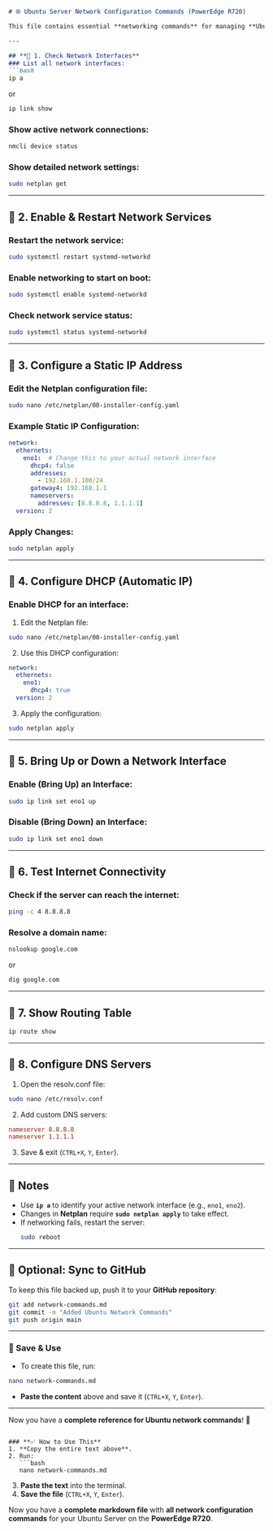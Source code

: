 

```markdown
# 🌐 Ubuntu Server Network Configuration Commands (PowerEdge R720)

This file contains essential **networking commands** for managing **Ubuntu Server** on a **Dell PowerEdge R720**.

---

## **🔹 1. Check Network Interfaces**
### List all network interfaces:
```bash
ip a
```
or
```bash
ip link show
```

### Show active network connections:
```bash
nmcli device status
```

### Show detailed network settings:
```bash
sudo netplan get
```

---

## **🔹 2. Enable & Restart Network Services**
### Restart the network service:
```bash
sudo systemctl restart systemd-networkd
```

### Enable networking to start on boot:
```bash
sudo systemctl enable systemd-networkd
```

### Check network service status:
```bash
sudo systemctl status systemd-networkd
```

---

## **🔹 3. Configure a Static IP Address**
### Edit the Netplan configuration file:
```bash
sudo nano /etc/netplan/00-installer-config.yaml
```
### Example Static IP Configuration:
```yaml
network:
  ethernets:
    eno1:  # Change this to your actual network interface
      dhcp4: false
      addresses:
        - 192.168.1.100/24
      gateway4: 192.168.1.1
      nameservers:
        addresses: [8.8.8.8, 1.1.1.1]
  version: 2
```
### Apply Changes:
```bash
sudo netplan apply
```

---

## **🔹 4. Configure DHCP (Automatic IP)**
### Enable DHCP for an interface:
1. Edit the Netplan file:
```bash
sudo nano /etc/netplan/00-installer-config.yaml
```
2. Use this DHCP configuration:
```yaml
network:
  ethernets:
    eno1:
      dhcp4: true
  version: 2
```
3. Apply the configuration:
```bash
sudo netplan apply
```

---

## **🔹 5. Bring Up or Down a Network Interface**
### Enable (Bring Up) an Interface:
```bash
sudo ip link set eno1 up
```
### Disable (Bring Down) an Interface:
```bash
sudo ip link set eno1 down
```

---

## **🔹 6. Test Internet Connectivity**
### Check if the server can reach the internet:
```bash
ping -c 4 8.8.8.8
```

### Resolve a domain name:
```bash
nslookup google.com
```
or
```bash
dig google.com
```

---

## **🔹 7. Show Routing Table**
```bash
ip route show
```

---

## **🔹 8. Configure DNS Servers**
1. Open the resolv.conf file:
```bash
sudo nano /etc/resolv.conf
```
2. Add custom DNS servers:
```ini
nameserver 8.8.8.8
nameserver 1.1.1.1
```
3. Save & exit (`CTRL+X`, `Y`, `Enter`).

---

## **📌 Notes**
- Use **`ip a`** to identify your active network interface (e.g., `eno1`, `eno2`).
- Changes in **Netplan** require **`sudo netplan apply`** to take effect.
- If networking fails, restart the server:
  ```bash
  sudo reboot
  ```

---

## **📂 Optional: Sync to GitHub**
To keep this file backed up, push it to your **GitHub repository**:
```bash
git add network-commands.md
git commit -m "Added Ubuntu Network Commands"
git push origin main
```

---

### **💾 Save & Use**
- To create this file, run:
```bash
nano network-commands.md
```
- **Paste the content** above and save it (`CTRL+X`, `Y`, `Enter`).

---

Now you have a **complete reference for Ubuntu network commands**! 🚀
```

### **✅ How to Use This**
1. **Copy the entire text above**.
2. Run:
   ```bash
   nano network-commands.md
   ```
3. **Paste the text** into the terminal.
4. **Save the file** (`CTRL+X`, `Y`, `Enter`).

Now you have a **complete markdown file** with **all network configuration commands** for your Ubuntu Server on the **PowerEdge R720**.

